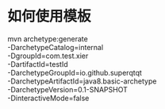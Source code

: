 # 如何使用模板
mvn archetype:generate \
-DarchetypeCatalog=internal \
-DgroupId=com.test.xier \
-DartifactId=testId \
-DarchetypeGroupId=io.github.superqtqt \
-DarchetypeArtifactId=java8.basic-archetype \
-DarchetypeVersion=0.1-SNAPSHOT \
-DinteractiveMode=false